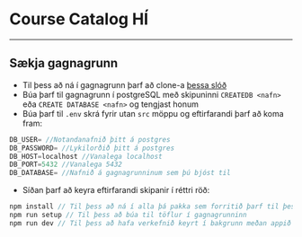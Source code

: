 # Course Catalog HÍ
---

## Sækja gagnagrunn
- Til þess að ná í gagnagrunn þarf að clone-a [þessa slóð](https://github.com/telmajohanns/coursebackend)
- Búa þarf til gagnagrunn í postgreSQL með skipuninni `CREATEDB <nafn>` eða `CREATE DATABASE <nafn>` og tengjast honum
- Búa þarf til `.env` skrá fyrir utan `src` möppu og eftirfarandi þarf að koma fram:
```javascript
DB_USER= //Notandanafnið þitt á postgres
DB_PASSWORD= //Lykilorðið þitt á postgres
DB_HOST=localhost //Vanalega localhost
DB_PORT=5432 //Vanalega 5432
DB_DATABASE= //Nafnið á gagnagrunninum sem þú bjóst til
```
- Síðan þarf að keyra eftirfarandi skipanir í réttri röð:
```javascript
npm install // Til þess að ná í alla þá pakka sem forritið þarf til þess að keyra
npm run setup // Til þess að búa til töflur í gagnagrunninn
npm run dev // Til þess að hafa verkefnið keyrt í bakgrunn meðan appið er notað
```
